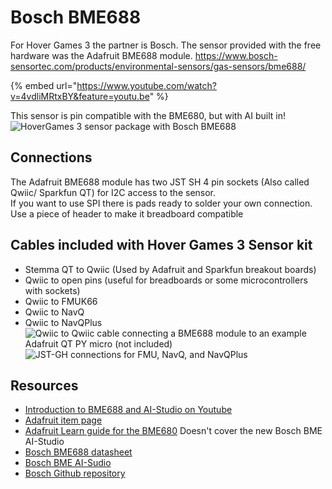 # Bosch BME688


 For Hover Games 3 the partner is Bosch.  The sensor provided with the free hardware was the Adafruit BME688 module.
 https://www.bosch-sensortec.com/products/environmental-sensors/gas-sensors/bme688/
 
 {% embed url="https://www.youtube.com/watch?v=4vdliMRtxBY&feature=youtu.be" %}

 
 This sensor is pin compatible with the BME680, but with AI built in!
 ![HoverGames 3 sensor package with Bosch BME688 ](.gitbook/assets/BME688\_kit.jpg)
 
 
 ## Connections 
 The Adafruit BME688 module has two JST SH 4 pin sockets (Also called Qwiic/ Sparkfun QT) for I2C access to the sensor.  
 If you want to use SPI there is pads ready to solder your own connection. Use a piece of header to make it breadboard compatible
 
 
 ## Cables included with Hover Games 3 Sensor kit

* Stemma QT to Qwiic (Used by Adafruit and Sparkfun breakout boards)
 * Qwiic to open pins (useful for breadboards or some microcontrollers with sockets)
 * Qwiic to FMUK66
 * Qwiic to NavQ
 * Qwiic to NavQPlus
 ![Qwiic to Qwiic cable connecting a BME688 module to an example Adafruit QT PY micro (not included)](.gitbook/assets/BME688\_qwiic.jpg)
 ![JST-GH connections for FMU, NavQ, and NavQPlus](.gitbook/assets/BME688\_JST-GH.jpg)



 ## Resources 
  * [Introduction to BME688 and AI-Studio on Youtube](https://youtu.be/4vdliMRtxBY)
  * [Adafruit item page](https://www.adafruit.com/product/5046)
  * [Adafruit Learn guide for the BME680](https://learn.adafruit.com/adafruit-bme680-humidity-temperature-barometic-pressure-voc-gas) Doesn't cover the new Bosch BME AI-Studio
  * [Bosch BME688 datasheet](https://www.bosch-sensortec.com/media/boschsensortec/downloads/datasheets/bst-bme688-ds000.pdf)
  * [Bosch BME AI-Sudio](https://www.bosch-sensortec.com/software-tools/software/bme688-software/)
  * [Bosch Github repository](https://github.com/BoschSensortec)
  
